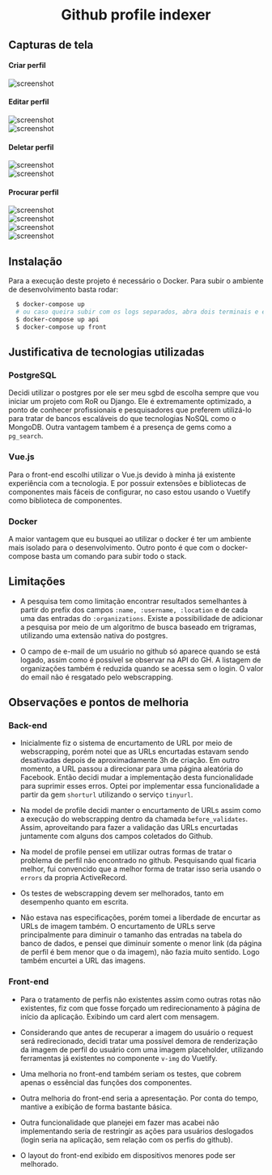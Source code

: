 <div style="text-align: center;">
  <h1>
    Github profile indexer
  </h1>
</div>

## Capturas de tela
#### Criar perfil
![screenshot](./img/create.gif)
#### Editar perfil
![screenshot](./img/edit-1.gif)
<br/>
![screenshot](./img/edit-2.gif)
#### Deletar perfil
![screenshot](./img/delete-1.gif)
<br/>
![screenshot](./img/delete-2.gif)
#### Procurar perfil
![screenshot](./img/search.gif)
<br/>
![screenshot](./img/search-username.gif)
<br/>
![screenshot](./img/search-location.gif)
<br/>
![screenshot](./img/search-organizations.gif)

## Instalação
Para a execução deste projeto é necessário o Docker. Para subir o ambiente de desenvolvimento basta rodar:

```bash
  $ docker-compose up
  # ou caso queira subir com os logs separados, abra dois terminais e execute:
  $ docker-compose up api
  $ docker-compose up front
```


## Justificativa de tecnologias utilizadas
### PostgreSQL
Decidi utilizar o postgres por ele ser meu sgbd de escolha sempre que vou iniciar um projeto com RoR ou Django. Ele é extremamente optimizado, a ponto de conhecer profissionais e pesquisadores que preferem utilizá-lo para tratar de bancos escaláveis do que tecnologias NoSQL como o MongoDB. Outra vantagem tambem é a presença de gems como a `pg_search`.

### Vue.js
Para o front-end escolhi utilizar o Vue.js devido à minha já existente experiência
com a tecnologia. E por possuir extensões e bibliotecas de componentes mais fáceis de configurar, no caso estou usando o Vuetify como biblioteca de componentes.

### Docker
A maior vantagem que eu busquei ao utilizar o docker é ter um ambiente mais isolado para o desenvolvimento. Outro ponto é que com o docker-compose basta um comando para subir todo o stack.

## Limitações

- A pesquisa tem como limitação encontrar resultados semelhantes à partir do prefix dos campos `:name, :username, :location` e de cada uma das entradas do `:organizations`. Existe a possibilidade de adicionar a pesquisa por meio de um algoritmo de busca baseado em trigramas, utilizando uma extensão nativa do postgres.

- O campo de e-mail de um usuário no github só aparece quando se está logado, assim como é possível se observar na API do GH. A listagem de organizações também é reduzida quando se acessa sem o login. O valor do email não é resgatado pelo webscrapping.

## Observações e pontos de melhoria
### Back-end
- Inicialmente fiz o sistema de encurtamento de URL por meio de webscrapping, porém notei que as URLs encurtadas estavam sendo desativadas depois de aproximadamente 3h de criação. Em outro momento, a URL passou a direcionar para uma página aleatória do Facebook. Então decidi mudar a implementação desta funcionalidade para suprimir esses erros. Optei por implementar essa funcionalidade a partir da gem `shorturl` utilizando o serviço `tinyurl`.

- Na model de profile decidi manter o encurtamento de URLs assim como a execução do webscrapping dentro da chamada `before_validates`. Assim, aproveitando para fazer a validação das URLs encurtadas juntamente com alguns dos campos coletados do Github.

- Na model de profile pensei em utilizar outras formas de tratar o problema de perfil não encontrado no github. Pesquisando qual ficaria melhor, fui convencido que a melhor forma de tratar isso seria usando o `errors` da propria ActiveRecord.

- Os testes de webscrapping devem ser melhorados, tanto em desempenho quanto em escrita.

- Não estava nas especificações, porém tomei a liberdade de encurtar as URLs de imagem também. O encurtamento de URLs serve principalmente para diminuir o tamanho das entradas na tabela do banco de dados, e pensei que diminuir somente o menor link (da página de perfil é bem menor que o da imagem), não fazia muito sentido. Logo também encurtei a URL das imagens.

### Front-end
- Para o tratamento de perfis não existentes assim como outras rotas não existentes, fiz com que fosse forçado um redirecionamento à página de início da aplicação. Exibindo um card alert com mensagem.

- Considerando que antes de recuperar a imagem do usuário o request será redirecionado, decidi tratar uma possível demora de renderização da imagem de perfil do usuário com uma imagem placeholder, utilizando ferramentas já existentes no componente `v-img` do Vuetify.

- Uma melhoria no front-end também seriam os testes, que cobrem apenas o essêncial das funções dos componentes.

- Outra melhoria do front-end seria a apresentação. Por conta do tempo, mantive a exibição de forma bastante básica.

- Outra funcionalidade que planejei em fazer mas acabei não implementando seria de restringir as ações para usuários deslogados (login seria na aplicação, sem relação com os perfis do github).

- O layout do front-end exibido em dispositivos menores pode ser melhorado.
